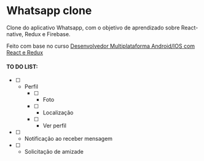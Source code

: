 # Whatsapp clone
Clone do aplicativo Whatsapp, com o objetivo de aprendizado sobre React-native, Redux e Firebase.

Feito com base no curso [Desenvolvedor Multiplataforma Android/IOS com React e Redux](https://www.udemy.com/desenvolvedor-multiplataforma-androidios-com-react-e-redux/?start=0)

#### TO DO LIST:
- [ ] - Perfil
    - [ ] - Foto
    - [ ] - Localização
    - [ ] - Ver perfil
- [ ] - Notificação ao receber mensagem
- [ ] - Solicitação de amizade
